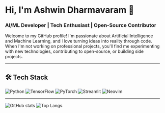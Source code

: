 # Hi, I'm Ashwin Dharmavaram 👋

### AI/ML Developer | Tech Enthusiast | Open-Source Contributor

<!--
![GitHub followers](https://img.shields.io/github/followers/AshwinDEM?style=social)
![GitHub stars](https://img.shields.io/github/stars/AshwinDEM?style=social)
-->
Welcome to my GitHub profile! I'm passionate about Artificial Intelligence and Machine Learning, and I love turning ideas into reality through code. When I'm not working on professional projects, you'll find me experimenting with new technologies, contributing to open-source, or building side projects.

---
<!--
## 🚀 My Projects

### 🌟 **[Project 1: Neural Dataset Search](https://github.com/friendsusername/neural-dataset-search)**
Collaborated on a neural dataset search engine using vector embeddings and neural search algorithms. The project is hosted on my friend's GitHub, and you can check it out [here](https://github.com/friendsusername/neural-dataset-search).

### 🌟 **[Project 2: ConstGPT](https://github.com/yourusername/project2)**
A language model for students to ask questions and get concise, varied answers with real-time feedback integration.

### 🌟 **[Project 3: UAV Collision Avoidance](https://github.com/yourusername/project3)**
An advanced UAV collision avoidance system using RRT, Sparrow Search, Boids Algorithm, and RMADER.

---
-->

## 🛠️ **Tech Stack**

![Python](https://img.shields.io/badge/Python-3776AB?style=for-the-badge&logo=python&logoColor=white)
![TensorFlow](https://img.shields.io/badge/TensorFlow-FF6F00?style=for-the-badge&logo=tensorflow&logoColor=white)
![PyTorch](https://img.shields.io/badge/PyTorch-EE4C2C?style=for-the-badge&logo=pytorch&logoColor=white)
![Streamlit](https://img.shields.io/badge/Streamlit-FF4B4B?style=for-the-badge&logo=streamlit&logoColor=white)
![Neovim](https://img.shields.io/badge/Neovim-57A143?style=for-the-badge&logo=neovim&logoColor=white)

---

<!--
## 📫 **Contact Me**

- **LinkedIn**: [Your LinkedIn](https://linkedin.com/in/yourprofile)
- **Twitter**: [@yourusername](https://twitter.com/yourusername)
- **Email**: youremail@example.com

---
-->

![GitHub stats](https://github-readme-stats.vercel.app/api?username=yourusername&show_icons=true&theme=radical)
![Top Langs](https://github-readme-stats.vercel.app/api/top-langs/?username=yourusername&layout=compact&theme=radical)


<!--
**AshwinDEM/AshwinDEM** is a ✨ _special_ ✨ repository because its `README.md` (this file) appears on your GitHub profile.

Here are some ideas to get you started:

- 🔭 I’m currently working on ...
- 🌱 I’m currently learning ...
- 👯 I’m looking to collaborate on ...
- 🤔 I’m looking for help with ...
- 💬 Ask me about ...
- 📫 How to reach me: ...
- 😄 Pronouns: ...
- ⚡ Fun fact: ...
-->
